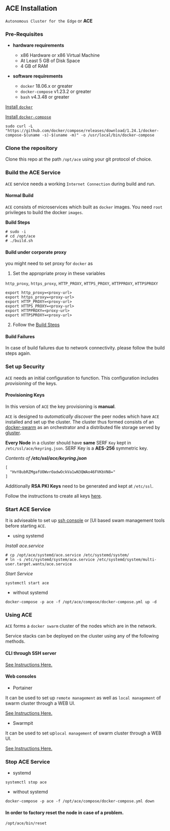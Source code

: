 ## ACE Installation

`Autonomous Cluster for the Edge` or **ACE**

### Pre-Requisites

- **hardware requirements**

    * x86 Hardware or x86 Virtual Machine
    * At Least 5 GB of Disk Space
	* 4 GB of RAM

- **software requirements**

    * `docker` 18.06.x or greater
    * `docker-compose` v1.23.2 or greater
    * `bash` v4.3.48 or greater

[Install `docker`](https://docs.docker.com/install/)

[Install `docker-compose`](https://docs.docker.com/compose/install/)

```
sudo curl -L "https://github.com/docker/compose/releases/download/1.24.1/docker-compose-$(uname -s)-$(uname -m)" -o /usr/local/bin/docker-compose
```

### Clone the repository

Clone this repo at the path `/opt/ace` using your git protocol of choice.

### Build the ACE Service

`ACE` service needs a working `Internet Connection` during build and run.

####  Normal Build
`ACE` consists of microservices which built as `docker` images.
You need `root` privileges to build the docker `images`.

<a name="build_steps"></a>
**Build Steps**
```
# sudo -i
# cd /opt/ace
# ./build.sh
```

####  Build under corporate proxy

you might need to set proxy for `docker` as

1. Set the appropriate proxy in these variables

`http_proxy`, `https_proxy`, `HTTP_PROXY`, `HTTPS_PROXY`, `HTTPPROXY`, `HTTPSPROXY`

```
export http_proxy=<proxy-url>
export https_proxy=<proxy-url>
export HTTP_PROXY=<proxy-url>
export HTTPS_PROXY=<proxy-url>
export HTTPPROXY=<proxy-url>
export HTTPSPROXY=<proxy-url>
```

2. Follow the [Build Steps](#build_steps)

#### Build Failures

In case of build failures due to network connectivity. please follow the build steps again.


### Set up Security

`ACE` needs an initial configuration to function. This configuration includes *provisioning* of the keys.

#### Provisioning Keys

In this version of `ACE` the key provisioning is **manual**.

`ACE` is designed to *automatically discover* the peer nodes which have `ACE` installed and set up the cluster. The cluster thus formed consists of an [docker-swarm](https://docs.docker.com/engine/swarm/) as an orchestrator and a distributed file storage served by [gluster](https://www.gluster.org/).

**Every Node** in a cluster should have **same** SERF `Key` kept in `/etc/ssl/ace/keyring.json`. SERF Key is a **AES-256** symmetric key.

_Contents of  **/etc/ssl/ace/keyring.json**_
```
[
  "HvY8ubRZMgafUOWvrOadwOckVa1wN3QWAo46FVKbVN8="
]
```
Additionally **RSA PKI Keys** need to be generated and kept at `/etc/ssl`.

Follow the instructions to create all keys [here](02_Security.md).

### Start ACE Service

It is adviseable to set up [ssh console](04_Deploy_Workloads.md#set-up-console) or [UI based swam management tools before starting `ACE`. 


- using systemd

*Install ace.service*

```
# cp /opt/ace/systemd/ace.service /etc/systemd/system/
# ln -s /etc/systemd/system/ace.service /etc/systemd/system/multi-user.target.wants/ace.service
```

*Start Service*

```
systemctl start ace

```

- without systemd

```
docker-compose -p ace -f /opt/ace/compose/docker-compose.yml up -d

```

### Using ACE

`ACE` forms a `docker swarm` cluster of the nodes which are in the network.

Service stacks can be deployed on the cluster using any of the following methods.

#### CLI through SSH server

[See Instructions Here.](04_Deploy_Workloads.md#set-up-console)


#### Web consoles

- Portainer

It can be used to set up `remote management` as well as `local management` of swarm cluster through a WEB UI.

[See Instructions Here.](04_Deploy_Workloads.md#set-up-management-tools)

- Swarmpit

It can be used to set up`local management` of swarm cluster through a WEB UI.


[See Instructions Here.](04_Deploy_Workloads.md#set-up-management-tools)

### Stop ACE Service

- systemd


```
systemctl stop ace

```

- without systemd


```
docker-compose -p ace -f /opt/ace/compose/docker-compose.yml down
```

#### In order to factory reset the node in case of a problem.

```
/opt/ace/bin/reset
```
